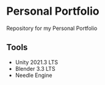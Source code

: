 # Personal Portfolio

Repository for my Personal Portfolio


## Tools

- Unity 2021.3 LTS
- Blender 3.3 LTS
- Needle Engine
